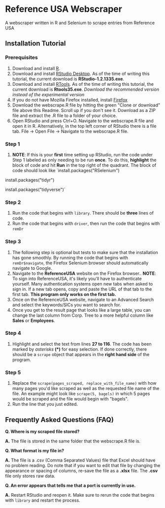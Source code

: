 # Reference USA Webscraper
A webscraper written in R and Selenium to scrape entries from Reference USA

## Installation Tutorial
### Prerequisites
1.	Download and install [R](https://cran.cnr.berkeley.edu/bin/windows/base/R-3.6.1-win.exe). 
2.  Download and install [RStudio Desktop](https://www.rstudio.com/products/rstudio/download/). As of the time of writing this tutorial, the current download is **RStudio-1.2.1335.exe**.
3.	Download and install [RTools](https://cran.r-project.org/bin/windows/Rtools/). As of the time of writing this tutorial, the current download is **Rtools35.exe**. *Download the recommended version instead of the experimental version*
4.	If you do not have Mozilla Firefox installed, install [Firefox](https://www.mozilla.org/en-US/firefox/)
5.	Download the webscrape.R file by hitting the green "Clone or download" file above this Readme. Scroll up if you don't see it. Download as a ZIP file and extract the .R file to a folder of your choice.
6. Open RStudio and press Ctrl+O. Navigate to the webscrape.R file and open it in R. Alternatively, in the top left corner of RStudio there is a file tab. File -> Open File -> Navigate to the webscrape.R file.

### Step 1
1. **NOTE**: If this is your **first** time setting up RStudio, run the code under Step 1 labeled as only needing to be run **once**. To do this, **highlight** the block of code and hit **Run** in the top right of the quadrant.
The block of code should look like `install.packages("RSelenium")

install.packages("tidyr")

install.packages("tidyverse")`
### Step 2
1. Run the code that begins with `library`. There should be **three** lines of code.
2. Run the code that begins with `driver`, then run the code that begins with `remDr`
### Step 3
1. The following step is optional but tests to make sure that the installation has gone smoothly. By running the code that begins with `remDr$navigate`, the Firefox Selenium browser should automatically navigate to Google.
2. Navigate to the **ReferenceUSA** website on the Firefox browser.. **NOTE**: To sign into ReferenceUSA, it's likely you'll have to authenticate yourself. Many authentication systems open new tabs when asked to sign in. If a new tab opens, copy and paste the URL of that tab to the first tab. **This program only works on the first tab.**
3. Once on the ReferenceUSA website, navigate to an Advanced Search and select the keywords/SICs you want to search for.
4. Once you get to the result page that looks like a large table, you can change the last column from Corp. Tree to a more helpful column like **Sales** or __Employees__.
### Step 4
1. Highlight and select the text from lines **27 to 116**. The code has been marked by *asterisks* **(*)** for easy selection. If done correctly, there should be a `scrape` object that appears in the **right hand side** of the program.
### Step 5
1. Replace the `scrape(pages_scraped, replace_with_file_name)` with how many pages you'd like scraped as well as the requested file name of the file. An example might look like `scrape(5, bagels)` in which 5 pages would be scraped and the file would begin with "bagels".
2. Run the line that you just edited.

## Frequently Asked Questions (FAQ)
**Q. Where is my scraped file stored?**

**A.** The file is stored in the same folder that the webscrape.R file is.

**Q. What format is my file in?**

**A.** The file is a .csv (Comma Separated Values) file that Excel should have no problem reading. Do note that if you want to edit that file by changing the appearance or spacing of columns, re-save the file as a **.xlsx** file. The **.csv** file only stores raw data.

**Q. An error appears that tells me that a port is currently in use.**

**A.** Restart RStudio and reopen it. Make sure to rerun the code that begins with `library` and restart the process.
